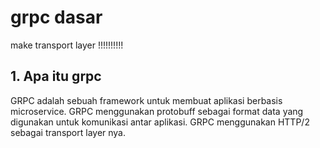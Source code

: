 # grpc dasar

make transport layer !!!!!!!!!!

## 1. Apa itu grpc
GRPC adalah sebuah framework untuk membuat aplikasi berbasis microservice. GRPC menggunakan protobuff sebagai format data yang digunakan untuk komunikasi antar aplikasi. GRPC menggunakan HTTP/2 sebagai transport layer nya.